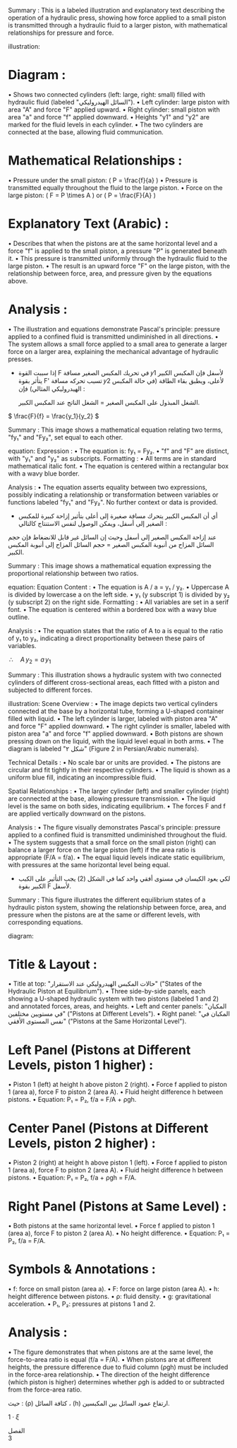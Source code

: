Summary : This is a labeled illustration and explanatory text describing the operation of a hydraulic press, showing how force applied to a small piston is transmitted through a hydraulic fluid to a larger piston, with mathematical relationships for pressure and force.

illustration:
# Diagram :
  • Shows two connected cylinders (left: large, right: small) filled with hydraulic fluid (labeled "السائل الهيدروليكي").
  • Left cylinder: large piston with area "A" and force "F" applied upward.
  • Right cylinder: small piston with area "a" and force "f" applied downward.
  • Heights "y1" and "y2" are marked for the fluid levels in each cylinder.
  • The two cylinders are connected at the base, allowing fluid communication.

# Mathematical Relationships :
  • Pressure under the small piston: \( P = \frac{f}{a} \)
  • Pressure is transmitted equally throughout the fluid to the large piston.
  • Force on the large piston: \( F = P \times A \) or \( P = \frac{F}{A} \)

# Explanatory Text (Arabic) :
  • Describes that when the pistons are at the same horizontal level and a force "f" is applied to the small piston, a pressure "P" is generated beneath it.
  • This pressure is transmitted uniformly through the hydraulic fluid to the large piston.
  • The result is an upward force "F" on the large piston, with the relationship between force, area, and pressure given by the equations above.

# Analysis :
  • The illustration and equations demonstrate Pascal's principle: pressure applied to a confined fluid is transmitted undiminished in all directions.
  • The system allows a small force applied to a small area to generate a larger force on a larger area, explaining the mechanical advantage of hydraulic presses. <!-- figure, from page 0 (l=0.081,t=0.072,r=0.892,b=0.243), with ID 5bf68bfd-806d-4a28-9f13-e20372d8724d -->

- إذا سببت القوة F في تحريك المكبس الصغير مسافة 𝑦1 لأسفل فإن المكبس الكبير يتأثر بقوة F' تسبب تحركه مسافة 𝑦2 لأعلى، ويطبق بقاء الطاقة (في حالة المكبس الهيدروليكي المثالي) فإن :
  
  الشغل المبذول على المكبس الصغير = الشغل الناتج عند المكبس الكبير. <!-- text, from page 0 (l=0.065,t=0.246,r=0.837,b=0.322), with ID f6c53b75-7b2d-4808-afe6-ba9e1cd57866 -->

$ \frac{F}{f} = \frac{y_1}{y_2} $ <!-- text, from page 0 (l=0.613,t=0.326,r=0.765,b=0.380), with ID 7ac56842-05f9-429e-a9b7-6579b882d7fb -->

Summary : This image shows a mathematical equation relating two terms, "fy₁" and "Fy₂", set equal to each other.

equation:
  Expression :
    • The equation is: fy₁ = Fy₂.
    • "f" and "F" are distinct, with "y₁" and "y₂" as subscripts.
  Formatting :
    • All terms are in standard mathematical italic font.
    • The equation is centered within a rectangular box with a wavy blue border.

Analysis :
  • The equation asserts equality between two expressions, possibly indicating a relationship or transformation between variables or functions labeled "fy₁" and "Fy₂". No further context or data is provided. <!-- figure, from page 0 (l=0.308,t=0.325,r=0.456,b=0.380), with ID 993894ea-7075-4e7f-a563-5542315e6fcb -->

- أي أن المكبس الكبير يتحرك مسافة صغيرة إلى أعلى بتأثير إزاحة كبيرة للمكبس الصغير إلى أسفل،
ويمكن الوصول لنفس الاستنتاج كالتالي : <!-- text, from page 0 (l=0.065,t=0.381,r=0.837,b=0.433), with ID eb76c734-1df8-4308-8569-6f40556ca1c5 -->

عند إزاحة المكبس الصغير إلى أسفل وحيث إن السائل غير قابل للانضغاط فإن حجم السائل المزاح من أنبوبة المكبس الصغير = حجم السائل المزاح إلى أنبوبة المكبس الكبير. <!-- text, from page 0 (l=0.064,t=0.434,r=0.824,b=0.484), with ID 36524f8f-a275-47fe-9508-57ce1dc2aeee -->

Summary : This image shows a mathematical equation expressing the proportional relationship between two ratios.

equation:
  Equation Content :
    • The equation is A / a = y₁ / y₂.
    • Uppercase A is divided by lowercase a on the left side.
    • y₁ (y subscript 1) is divided by y₂ (y subscript 2) on the right side.
  Formatting :
    • All variables are set in a serif font.
    • The equation is centered within a bordered box with a wavy blue outline.

Analysis :
  • The equation states that the ratio of A to a is equal to the ratio of y₁ to y₂, indicating a direct proportionality between these pairs of variables. <!-- figure, from page 0 (l=0.618,t=0.486,r=0.763,b=0.543), with ID 8f915d01-e81d-4043-a7e4-ca6253fb8697 -->

$\,\therefore\quad A\,y_2 = a\,y_1\,$ <!-- text, from page 0 (l=0.311,t=0.487,r=0.481,b=0.543), with ID befd57df-372e-4c0f-89bc-43891e0ff038 -->

Summary : This illustration shows a hydraulic system with two connected cylinders of different cross-sectional areas, each fitted with a piston and subjected to different forces.

illustration:
Scene Overview :
  • The image depicts two vertical cylinders connected at the base by a horizontal tube, forming a U-shaped container filled with liquid.
  • The left cylinder is larger, labeled with piston area "A" and force "F" applied downward.
  • The right cylinder is smaller, labeled with piston area "a" and force "f" applied downward.
  • Both pistons are shown pressing down on the liquid, with the liquid level equal in both arms.
  • The diagram is labeled "شكل ۲" (Figure 2 in Persian/Arabic numerals).

Technical Details :
  • No scale bar or units are provided.
  • The pistons are circular and fit tightly in their respective cylinders.
  • The liquid is shown as a uniform blue fill, indicating an incompressible fluid.

Spatial Relationships :
  • The larger cylinder (left) and smaller cylinder (right) are connected at the base, allowing pressure transmission.
  • The liquid level is the same on both sides, indicating equilibrium.
  • The forces F and f are applied vertically downward on the pistons.

Analysis :
  • The figure visually demonstrates Pascal's principle: pressure applied to a confined fluid is transmitted undiminished throughout the fluid.
  • The system suggests that a small force on the small piston (right) can balance a larger force on the large piston (left) if the area ratio is appropriate (F/A = f/a).
  • The equal liquid levels indicate static equilibrium, with pressures at the same horizontal level being equal. <!-- figure, from page 0 (l=0.061,t=0.476,r=0.270,b=0.615), with ID bf806436-5b5f-471d-bf90-e914980f8819 -->

- لكي يعود الكبسان في مستوى أفقي واحد كما في الشكل (2) يجب التأثير على الكبب الكبير بقوة F لأسفل. <!-- text, from page 0 (l=0.313,t=0.549,r=0.837,b=0.598), with ID 7bc6fa1b-949d-424e-8114-c95d43f0057b -->

Summary : This figure illustrates the different equilibrium states of a hydraulic piston system, showing the relationship between force, area, and pressure when the pistons are at the same or different levels, with corresponding equations.

diagram:
# Title & Layout :
  • Title at top: "حالات المكبس الهيدروليكي عند الاستقرار" ("States of the Hydraulic Piston at Equilibrium").
  • Three side-by-side panels, each showing a U-shaped hydraulic system with two pistons (labeled 1 and 2) and annotated forces, areas, and heights.
  • Left and center panels: "المكبان في مستويين مختلفين" ("Pistons at Different Levels").
  • Right panel: "المكبان في نفس المستوى الأفقي" ("Pistons at the Same Horizontal Level").

# Left Panel (Pistons at Different Levels, piston 1 higher) :
  • Piston 1 (left) at height h above piston 2 (right).
  • Force f applied to piston 1 (area a), force F to piston 2 (area A).
  • Fluid height difference h between pistons.
  • Equation: P₁ = P₂, f/a = F/A + ρgh.

# Center Panel (Pistons at Different Levels, piston 2 higher) :
  • Piston 2 (right) at height h above piston 1 (left).
  • Force f applied to piston 1 (area a), force F to piston 2 (area A).
  • Fluid height difference h between pistons.
  • Equation: P₁ = P₂, f/a + ρgh = F/A.

# Right Panel (Pistons at Same Level) :
  • Both pistons at the same horizontal level.
  • Force f applied to piston 1 (area a), force F to piston 2 (area A).
  • No height difference.
  • Equation: P₁ = P₂, f/a = F/A.

# Symbols & Annotations :
  • f: force on small piston (area a).
  • F: force on large piston (area A).
  • h: height difference between pistons.
  • ρ: fluid density.
  • g: gravitational acceleration.
  • P₁, P₂: pressures at pistons 1 and 2.

# Analysis :
  • The figure demonstrates that when pistons are at the same level, the force-to-area ratio is equal (f/a = F/A).
  • When pistons are at different heights, the pressure difference due to fluid column (ρgh) must be included in the force-area relationship.
  • The direction of the height difference (which piston is higher) determines whether ρgh is added to or subtracted from the force-area ratio. <!-- figure, from page 0 (l=0.113,t=0.626,r=0.893,b=0.906), with ID a13db9f4-5481-4f85-9203-b54e32ab1820 -->

حيث : (ρ) كثافة السائل ، (h) ارتفاع عمود السائل بين المكبسين. <!-- text, from page 0 (l=0.391,t=0.912,r=0.887,b=0.936), with ID 19b8ad1c-e0de-400d-a7b1-9fe89d38e2cc -->

$1 \cdot \xi$ <!-- marginalia, from page 0 (l=0.872,t=0.947,r=0.909,b=0.963), with ID da0e9ed5-9154-4846-827d-2196cff185f4 -->

الفصل  
3 <!-- marginalia, from page 0 (l=0.923,t=0.065,r=0.952,b=0.127), with ID 756e4f2d-f5ba-440a-b8ec-c65525abdd34 -->